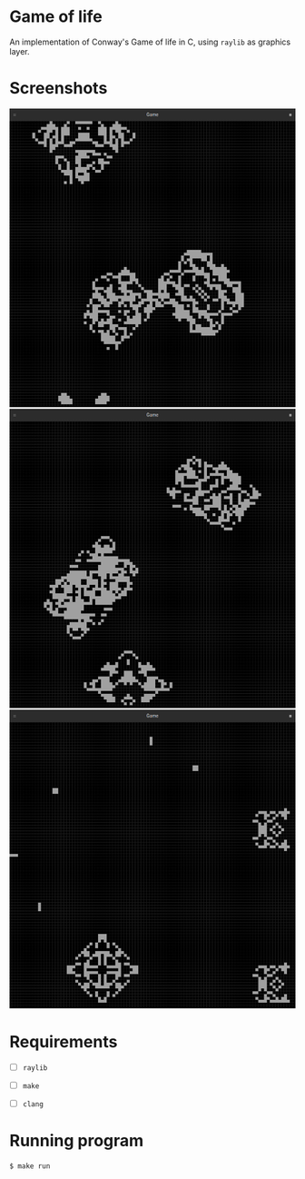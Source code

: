 # Game of life
An implementation of Conway's Game of life in C, using `raylib` as graphics layer.


# Screenshots
![Screenshot One](/screenshots/01.png)
![Screenshot Two](/screenshots/02.png)
![Screenshot Three](/screenshots/03.png)


# Requirements

- [ ] `raylib`
- [ ] `make`
- [ ] `clang`


# Running program

```bash
$ make run
```